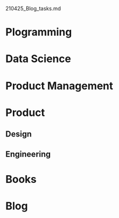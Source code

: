 210425_Blog_tasks.md

# Plogramming


# Data Science


# Product Management


# Product

## Design


## Engineering




# Books


# Blog




